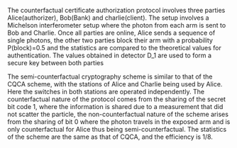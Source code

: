 The counterfactual certificate authorization protocol involves three parties Alice(authorizer), Bob(Bank) and charlie(client). The setup involves a Michelson interferometer setup where the photon from each arm is sent to Bob and Charlie. Once all parties are online, Alice sends a sequence of single photons, the other two parties block their arm with a probability P(block)=0.5 and the statistics are compared to the theoretical values for authentication. The values obtained in detector D_1 are used to form a secure key between both parties

The semi-counterfactual cryptography scheme is similar to that of the CQCA scheme, with the stations of Alice and Charlie being used by Alice. Here the switches in both stations are operated independently.
The counterfactual nature of the protocol comes from the sharing of the secret bit code 1, where the information is shared due to a measurement that did not scatter the particle, the non-counterfactual nature of the scheme arises from the sharing of bit 0 where the photon travels in the exposed arm and is only counterfactual for Alice thus being semi-counterfactual.
The statistics of the scheme are the same as that of CQCA, and the efficiency is 1/8.

